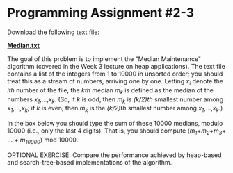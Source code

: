 # Programming Assignment #2-3

Download the following text file:

[**Median.txt**](https://raw.githubusercontent.com/zhukaijun0629/Coursera_Algorithms/main/Course%20%232/PA%20%232-3/Median.txt)

The goal of this problem is to implement the "Median Maintenance" algorithm (covered in the Week 3 lecture on heap applications). The text file contains a list of the integers from 1 to 10000 in unsorted order; you should treat this as a stream of numbers, arriving one by one. Letting *x*<sub>*i*</sub> denote the *ith* number of the file, the *kth* median *m*<sub>*k*</sub> is defined as the median of the numbers *x*<sub>*1*</sub>,...,*x*<sub>*k*</sub>. (So, if *k* is odd, then *m*<sub>*k*</sub> is *(k/2)th* smallest number among *x*<sub>*1*</sub>,...,*x*<sub>*k*</sub>; if *k* is even, then *m*<sub>*k*</sub> is the *(k/2)th* smallest number among *x*<sub>*1*</sub>,...,*x*<sub>*k*</sub>.)

In the box below you should type the sum of these 10000 medians, modulo 10000 (i.e., only the last 4 digits). That is, you should compute (*m*<sub>*1*</sub>+*m*<sub>*2*</sub>+*m*<sub>*3*</sub>+ ... + *m*<sub>*10000*</sub>) mod 10000.

OPTIONAL EXERCISE: Compare the performance achieved by heap-based and search-tree-based implementations of the algorithm.
